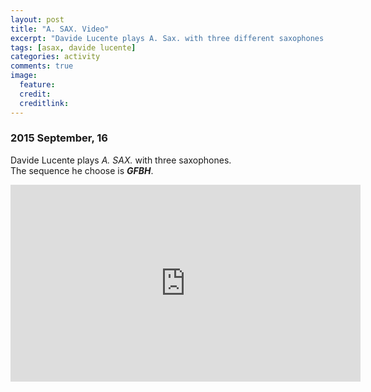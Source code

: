 ```yaml
---
layout: post
title: "A. SAX. Video"
excerpt: "Davide Lucente plays A. Sax. with three different saxophones."
tags: [asax, davide lucente]
categories: activity
comments: true
image:
  feature: 
  credit: 
  creditlink: 
---
```


### 2015 September, 16 

Davide Lucente plays *A. SAX.* with three saxophones.    
The sequence he choose is ***GFBH***.

<iframe
  width="560"
  height="315"
  src="https://www.youtube.com/embed/LA9oJingdc8"
  frameborder="0"
  allowfullscreen>
</iframe>
<p></p>

 



